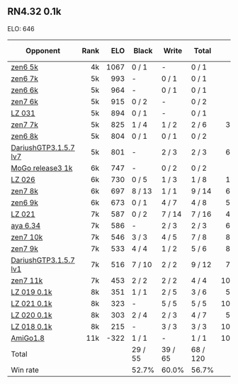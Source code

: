 ## RN4.32 0.1k ##

ELO: 646

Opponent | Rank | ELO | Black | Write | Total | Win rate
---------|-----:|----:|-------|-------|-------|-------:
[zen6 5k](zen6%205k.md) | 4k | 1067 | 0 / 1 | - | 0 / 1 | 0.0%
[zen6 7k](zen6%207k.md) | 5k | 993 | - | 0 / 1 | 0 / 1 | 0.0%
[zen6 6k](zen6%206k.md) | 5k | 964 | - | 0 / 1 | 0 / 1 | 0.0%
[zen7 6k](zen7%206k.md) | 5k | 915 | 0 / 2 | - | 0 / 2 | 0.0%
[LZ 031](LZ%20031.md) | 5k | 894 | 0 / 1 | - | 0 / 1 | 0.0%
[zen7 7k](zen7%207k.md) | 5k | 825 | 1 / 4 | 1 / 2 | 2 / 6 | 33.3%
[zen6 8k](zen6%208k.md) | 5k | 804 | 0 / 1 | 0 / 1 | 0 / 2 | 0.0%
[DariushGTP3.1.5.7 lv7](DariushGTP3.1.5.7%20lv7.md) | 5k | 801 | - | 2 / 3 | 2 / 3 | 66.7%
[MoGo release3 1k](MoGo%20release3%201k.md) | 6k | 747 | - | 0 / 2 | 0 / 2 | 0.0%
[LZ 026](LZ%20026.md) | 6k | 730 | 0 / 5 | 1 / 3 | 1 / 8 | 12.5%
[zen7 8k](zen7%208k.md) | 6k | 697 | 8 / 13 | 1 / 1 | 9 / 14 | 64.3%
[zen6 9k](zen6%209k.md) | 6k | 673 | 0 / 1 | 4 / 7 | 4 / 8 | 50.0%
[LZ 021](LZ%20021.md) | 7k | 587 | 0 / 2 | 7 / 14 | 7 / 16 | 43.8%
[aya 6.34](aya%206.34.md) | 7k | 586 | - | 2 / 3 | 2 / 3 | 66.7%
[zen7 10k](zen7%2010k.md) | 7k | 546 | 3 / 3 | 4 / 5 | 7 / 8 | 87.5%
[zen7 9k](zen7%209k.md) | 7k | 533 | 4 / 4 | 1 / 2 | 5 / 6 | 83.3%
[DariushGTP3.1.5.7 lv1](DariushGTP3.1.5.7%20lv1.md) | 7k | 516 | 7 / 10 | 2 / 2 | 9 / 12 | 75.0%
[zen7 11k](zen7%2011k.md) | 7k | 453 | 2 / 2 | 2 / 2 | 4 / 4 | 100.0%
[LZ 019 0.1k](LZ%20019%200.1k.md) | 8k | 351 | 1 / 1 | 2 / 5 | 3 / 6 | 50.0%
[LZ 021 0.1k](LZ%20021%200.1k.md) | 8k | 323 | - | 5 / 5 | 5 / 5 | 100.0%
[LZ 020 0.1k](LZ%20020%200.1k.md) | 8k | 303 | 2 / 4 | 2 / 3 | 4 / 7 | 57.1%
[LZ 018 0.1k](LZ%20018%200.1k.md) | 8k | 215 | - | 3 / 3 | 3 / 3 | 100.0%
[AmiGo1.8](AmiGo1.8.md) | 11k | -322 | 1 / 1 | - | 1 / 1 | 100.0%
Total | | | 29 / 55 | 39 / 65 | 68 / 120 | 
Win rate| | | 52.7% | 60.0% | 56.7% | 
